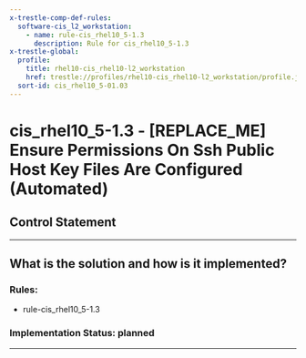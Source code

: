 ```yaml
---
x-trestle-comp-def-rules:
  software-cis_l2_workstation:
    - name: rule-cis_rhel10_5-1.3
      description: Rule for cis_rhel10_5-1.3
x-trestle-global:
  profile:
    title: rhel10-cis_rhel10-l2_workstation
    href: trestle://profiles/rhel10-cis_rhel10-l2_workstation/profile.json
  sort-id: cis_rhel10_5-01.03
---
```


# cis_rhel10_5-1.3 - \[REPLACE_ME\] Ensure Permissions On Ssh Public Host Key Files Are Configured (Automated)

## Control Statement

______________________________________________________________________

## What is the solution and how is it implemented?

<!-- For implementation status enter one of: implemented, partial, planned, alternative, not-applicable -->

<!-- Note that the list of rules under ### Rules: is read-only and changes will not be captured after assembly to JSON -->

<!-- Add control implementation description here for control: cis_rhel10_5-1.3 -->

### Rules:

  - rule-cis_rhel10_5-1.3

### Implementation Status: planned

______________________________________________________________________
